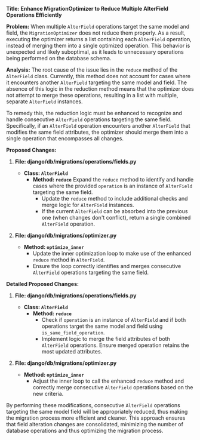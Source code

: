 **Title: Enhance MigrationOptimizer to Reduce Multiple AlterField Operations Efficiently**

**Problem:**
When multiple `AlterField` operations target the same model and field, the `MigrationOptimizer` does not reduce them properly. As a result, executing the optimizer returns a list containing each `AlterField` operation, instead of merging them into a single optimized operation. This behavior is unexpected and likely suboptimal, as it leads to unnecessary operations being performed on the database schema.

**Analysis:**
The root cause of the issue lies in the `reduce` method of the `AlterField` class. Currently, this method does not account for cases where it encounters another `AlterField` targeting the same model and field. The absence of this logic in the reduction method means that the optimizer does not attempt to merge these operations, resulting in a list with multiple, separate `AlterField` instances.

To remedy this, the reduction logic must be enhanced to recognize and handle consecutive `AlterField` operations targeting the same field. Specifically, if an `AlterField` operation encounters another `AlterField` that modifies the same field attributes, the optimizer should merge them into a single operation that encompasses all changes.

**Proposed Changes:**

1. **File: django/db/migrations/operations/fields.py**

   - **Class: `AlterField`**
     - **Method: `reduce`**
       Expand the `reduce` method to identify and handle cases where the provided `operation` is an instance of `AlterField` targeting the same field.
       - Update the `reduce` method to include additional checks and merge logic for `AlterField` instances.
       - If the current `AlterField` can be absorbed into the previous one (when changes don't conflict), return a single combined `AlterField` operation.

2. **File: django/db/migrations/optimizer.py**

   - **Method: `optimize_inner`**
     - Update the inner optimization loop to make use of the enhanced `reduce` method in `AlterField`.
     - Ensure the loop correctly identifies and merges consecutive `AlterField` operations targeting the same field.

**Detailed Proposed Changes:**

1. **File: django/db/migrations/operations/fields.py**

   - **Class: `AlterField`**
     - **Method: `reduce`**
       - Check if `operation` is an instance of `AlterField` and if both operations target the same model and field using `is_same_field_operation`.
       - Implement logic to merge the field attributes of both `AlterField` operations. Ensure merged operation retains the most updated attributes.

2. **File: django/db/migrations/optimizer.py**

   - **Method: `optimize_inner`**
     - Adjust the inner loop to call the enhanced `reduce` method and correctly merge consecutive `AlterField` operations based on the new criteria.

By performing these modifications, consecutive `AlterField` operations targeting the same model field will be appropriately reduced, thus making the migration process more efficient and cleaner. This approach ensures that field alteration changes are consolidated, minimizing the number of database operations and thus optimizing the migration process.